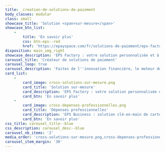 ```yaml
---
title: _creation-de-solutions-de-paiement
body_classes: modular
class: small
showcase_title: 'Solution <span>sur-mesure</span>'
showcase_btn_list:
    -
        title: 'En savoir plus'
        css: btn-eps--red
        href: 'https://epayspace.com/fr/solutions-de-paiement/eps-factory-solutions-de-paiement-sur-mesure'
disposition: main_img_right
showcase_description: 'EPS Factory : votre solution personnalisée et à votre image'
carousel_title: 'Créateur de solutions de paiement'
carousel_loop: true
carousel_description: 'Faites de l''innovation financière, le moteur de votre croissance'
card_list:
    -
        card_image: cross-solutions-sur-mesure.png
        card_title: 'Solution sur-mesure'
        card_description: 'EPS Factory : votre solution personnalisée et à votre image'
        card_btn: 'En savoir plus'
    -
        card_image: cross-depenses-professionnelles.png
        card_title: 'Dépenses professionnelles'
        card_description: 'EPS Business : solution clé-en-main de cartes pour les entreprises'
        card_btn: 'En savoir plus'
css_title: carousel_title--blue
css_description: carousel_desc--blue
carousel_nb_items: '2'
media_order: 'cross-solutions-sur-mesure.png,cross-depenses-professionnelles.png'
carousel_item_margin: '30'
---
```


